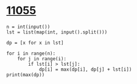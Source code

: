 # [11055](https://www.acmicpc.net/problem/11055)

```
n = int(input())
lst = list(map(int, input().split()))

dp = [x for x in lst]

for i in range(n):
    for j in range(i):
        if lst[i] > lst[j]:
            dp[i] = max(dp[i], dp[j] + lst[i])
print(max(dp))
```

